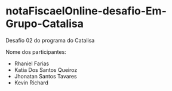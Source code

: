 # notaFiscaelOnline-desafio-Em-Grupo-Catalisa
Desafio 02 do programa do Catalisa

Nome dos participantes:
- Rhaniel Farias
- Katia Dos Santos Queiroz
- Jhonatan Santos Tavares
- Kevin Richard
